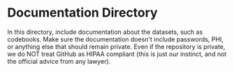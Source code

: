 # Documentation Directory

In this directory, include documentation about the datasets, such as codebooks.  Make sure the documentation doesn't include passwords, PHI, or anything else that should remain private.  Even if the repository is private, we do NOT treat GitHub as HIPAA compliant (this is just our instinct, and not the official advice from any lawyer).

